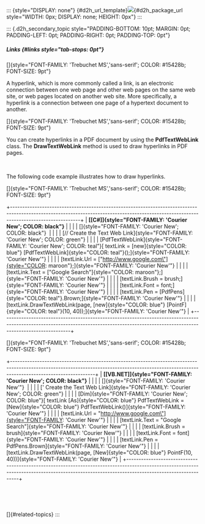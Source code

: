 ::: {style="DISPLAY: none"}
[](ms-xhelp:///?Id=d2h_url_template){#d2h_url_template}![](!package_url!){#d2h_package_url style="WIDTH: 0px; DISPLAY: none; HEIGHT: 0px"}
:::

::: {.d2h_secondary_topic style="PADDING-BOTTOM: 10pt; MARGIN: 0pt; PADDING-LEFT: 0pt; PADDING-RIGHT: 0pt; PADDING-TOP: 0pt"}
##### Links {#links style="tab-stops: 0pt"}

[]{style="FONT-FAMILY: 'Trebuchet MS','sans-serif'; COLOR: #15428b; FONT-SIZE: 9pt"} 

A hyperlink, which is more commonly called a link, is an electronic connection between one web page and other web pages on the same web site, or web pages located on another web site. More specifically, a hyperlink is a connection between one page of a hypertext document to another.

[]{style="FONT-FAMILY: 'Trebuchet MS','sans-serif'; COLOR: #15428b; FONT-SIZE: 9pt"} 

You can create hyperlinks in a PDF document by using the **PdfTextWebLink** class. The **DrawTextWebLink** method is used to draw hyperlinks in PDF pages.

 

The following code example illustrates how to draw hyperlinks.

[]{style="FONT-FAMILY: 'Trebuchet MS','sans-serif'; COLOR: #15428b; FONT-SIZE: 9pt"} 

+----------------------------------------------------------------------------------------------------------------------------------------------------------------------------------------+
| **[\[C#\]]{style="FONT-FAMILY: 'Courier New'; COLOR: black"}**                                                                                                                         |
|                                                                                                                                                                                        |
| []{style="FONT-FAMILY: 'Courier New'; COLOR: black"}                                                                                                                                   |
|                                                                                                                                                                                        |
| [// Create the Text Web Link]{style="FONT-FAMILY: 'Courier New'; COLOR: green"}                                                                                                        |
|                                                                                                                                                                                        |
| [PdfTextWebLink]{style="FONT-FAMILY: 'Courier New'; COLOR: teal"}[ textLink = [new]{style="COLOR: blue"} [PdfTextWebLink]{style="COLOR: teal"}();]{style="FONT-FAMILY: 'Courier New'"} |
|                                                                                                                                                                                        |
| [textLink.Url = [\"http://www.google.com\"]{style="COLOR: maroon"};]{style="FONT-FAMILY: 'Courier New'"}                                                                               |
|                                                                                                                                                                                        |
| [textLink.Text = [\"Google Search\"]{style="COLOR: maroon"};]{style="FONT-FAMILY: 'Courier New'"}                                                                                      |
|                                                                                                                                                                                        |
| [textLink.Brush = brush;]{style="FONT-FAMILY: 'Courier New'"}                                                                                                                          |
|                                                                                                                                                                                        |
| [textLink.Font = font;]{style="FONT-FAMILY: 'Courier New'"}                                                                                                                            |
|                                                                                                                                                                                        |
| [textLink.Pen = [PdfPens]{style="COLOR: teal"}.Brown;]{style="FONT-FAMILY: 'Courier New'"}                                                                                             |
|                                                                                                                                                                                        |
| [textLink.DrawTextWebLink(page, [new]{style="COLOR: blue"} [PointF]{style="COLOR: teal"}(10, 40));]{style="FONT-FAMILY: 'Courier New'"}                                                |
+----------------------------------------------------------------------------------------------------------------------------------------------------------------------------------------+

[]{style="FONT-FAMILY: 'Trebuchet MS','sans-serif'; COLOR: #15428b; FONT-SIZE: 9pt"} 

+----------------------------------------------------------------------------------------------------------------------------------------------------------------------------------------------+
| **[\[VB.NET\]]{style="FONT-FAMILY: 'Courier New'; COLOR: black"}**                                                                                                                           |
|                                                                                                                                                                                              |
| []{style="FONT-FAMILY: 'Courier New'"}                                                                                                                                                       |
|                                                                                                                                                                                              |
| [\' Create the Text Web Link]{style="FONT-FAMILY: 'Courier New'; COLOR: green"}                                                                                                              |
|                                                                                                                                                                                              |
| [Dim]{style="FONT-FAMILY: 'Courier New'; COLOR: blue"}[ textLink [As]{style="COLOR: blue"} PdfTextWebLink = [New]{style="COLOR: blue"} PdfTextWebLink()]{style="FONT-FAMILY: 'Courier New'"} |
|                                                                                                                                                                                              |
| [textLink.Url = \"http://www.google.com\"]{style="FONT-FAMILY: 'Courier New'"}                                                                                                               |
|                                                                                                                                                                                              |
| [textLink.Text = \"Google Search\"]{style="FONT-FAMILY: 'Courier New'"}                                                                                                                      |
|                                                                                                                                                                                              |
| [textLink.Brush = brush]{style="FONT-FAMILY: 'Courier New'"}                                                                                                                                 |
|                                                                                                                                                                                              |
| [textLink.Font = font]{style="FONT-FAMILY: 'Courier New'"}                                                                                                                                   |
|                                                                                                                                                                                              |
| [textLink.Pen = PdfPens.Brown]{style="FONT-FAMILY: 'Courier New'"}                                                                                                                           |
|                                                                                                                                                                                              |
| [textLink.DrawTextWebLink(page, [New]{style="COLOR: blue"} PointF(10, 40))]{style="FONT-FAMILY: 'Courier New'"}                                                                              |
+----------------------------------------------------------------------------------------------------------------------------------------------------------------------------------------------+

 

 

[]{#related-topics}
:::
